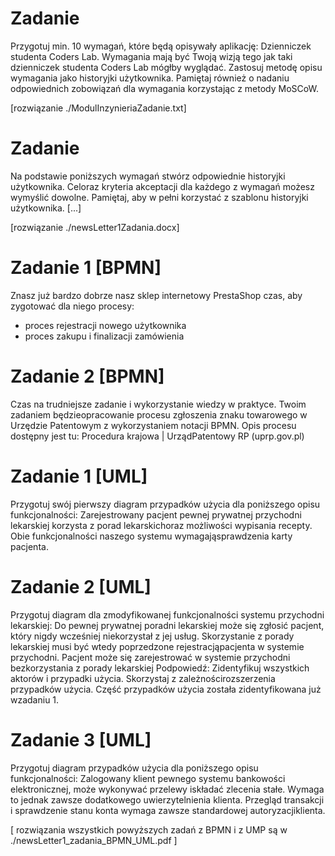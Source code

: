 # Zadanie
Przygotuj min. 10 wymagań, które będą opisywały aplikację: Dzienniczek studenta Coders Lab.
Wymagania mają być Twoją wizją tego jak taki dzienniczek studenta Coders Lab        mógłby wyglądać.
Zastosuj metodę opisu wymagania jako historyjki użytkownika. Pamiętaj również o nadaniu
odpowiednich zobowiązań dla wymagania korzystając z metody MoSCoW.

[rozwiązanie ./ModulInzynieriaZadanie.txt]

# Zadanie 
Na podstawie poniższych wymagań stwórz odpowiednie historyjki użytkownika. Celoraz kryteria akceptacji dla każdego z wymagań możesz wymyślić dowolne. 
Pamiętaj, aby w pełni korzystać z szablonu historyjki użytkownika.
[...]

[rozwiązanie ./newsLetter1Zadania.docx]

# Zadanie 1 [BPMN]
Znasz już bardzo dobrze nasz sklep internetowy
PrestaShop  czas, aby zygotować dla niego procesy:
- proces rejestracji nowego użytkownika
- proces zakupu i finalizacji zamówienia

# Zadanie 2 [BPMN]
Czas na trudniejsze zadanie i wykorzystanie wiedzy w praktyce. Twoim zadaniem będzieopracowanie procesu zgłoszenia znaku towarowego w Urzędzie Patentowym
z wykorzystaniem notacji BPMN. Opis procesu dostępny jest tu:
Procedura krajowa | UrządPatentowy RP (uprp.gov.pl)

# Zadanie 1 [UML]
Przygotuj swój pierwszy diagram przypadków użycia dla poniższego opisu funkcjonalności:
Zarejestrowany pacjent pewnej prywatnej przychodni lekarskiej korzysta z porad lekarskichoraz możliwości wypisania recepty. 
Obie funkcjonalności naszego systemu wymagająsprawdzenia karty pacjenta.

# Zadanie 2 [UML]
Przygotuj diagram dla zmodyfikowanej funkcjonalności systemu przychodni lekarskiej:
Do pewnej prywatnej poradni lekarskiej może się zgłosić pacjent, który nigdy wcześniej niekorzystał z jej usług. 
Skorzystanie z porady lekarskiej musi być wtedy poprzedzone rejestracjąpacjenta w systemie przychodni. 
Pacjent może się zarejestrować w systemie przychodni bezkorzystania z porady lekarskiej
Podpowiedź:
Zidentyfikuj wszystkich aktorów i przypadki użycia. Skorzystaj z zależnościrozszerzenia przypadków użycia. 
Część przypadków użycia została zidentyfikowana już wzadaniu 1.

# Zadanie 3 [UML]
Przygotuj diagram przypadków użycia dla poniższego opisu funkcjonalności:
Zalogowany klient pewnego systemu bankowości elektronicznej, może wykonywać przelewy iskładać zlecenia stałe. 
Wymaga to jednak zawsze dodatkowego uwierzytelnienia klienta.
Przegląd transakcji i sprawdzenie stanu konta wymaga zawsze standardowej autoryzacjiklienta.

[ rozwiązania wszystkich powyższych zadań z BPMN i z UMP są w 
./newsLetter1_zadania_BPMN_UML.pdf ]